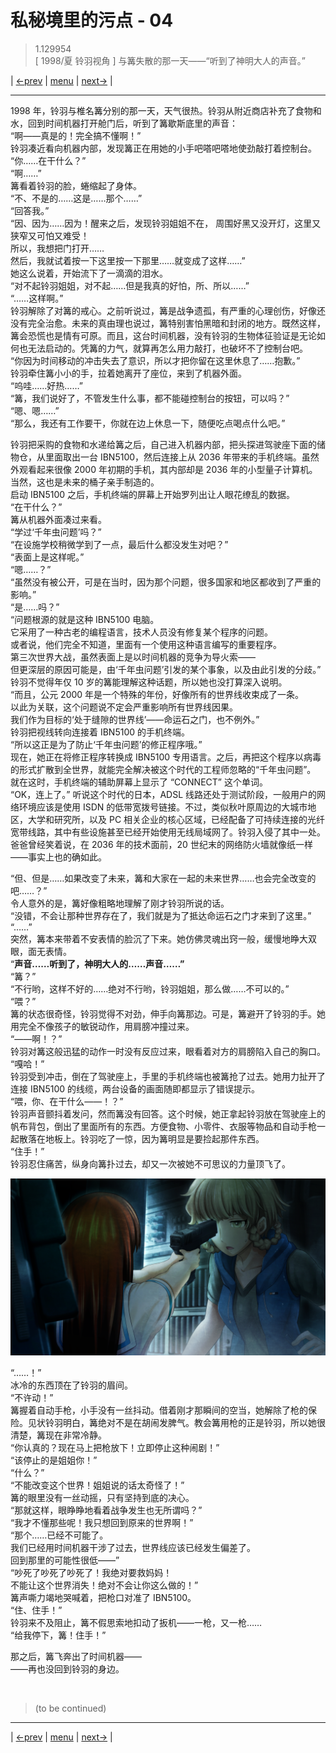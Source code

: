 # 私秘境里的污点 - 04
> 1.129954  
> [ 1998/夏 铃羽视角 ] 与篝失散的那一天——“听到了神明大人的声音。”  

| [←prev](./0039) | [menu](../) | [next→](./0041) |

---

1998 年，铃羽与椎名篝分别的那一天，天气很热。铃羽从附近商店补充了食物和水，回到时间机器打开舱门后，听到了篝歇斯底里的声音：  
“啊——真是的！完全搞不懂啊！”  
铃羽凑近看向机器内部，发现篝正在用她的小手吧嗒吧嗒地使劲敲打着控制台。  
“你……在干什么？”  
“啊……”  
篝看着铃羽的脸，蜷缩起了身体。  
“不、不是的……这是……那个……”  
“回答我。”  
“因、因为……因为！醒来之后，发现铃羽姐姐不在，
 周围好黑又没开灯，这里又狭窄又可怕又难受！  
 所以，我想把门打开……  
 然后，我就试着按一下这里按一下那里……就变成了这样……”  
她这么说着，开始流下了一滴滴的泪水。  
“对不起铃羽姐姐，对不起……但是我真的好怕，所、所以……”  
“……这样啊。”  
铃羽解除了对篝的戒心。之前听说过，篝是战争遗孤，有严重的心理创伤，好像还没有完全治愈。未来的真由理也说过，篝特别害怕黑暗和封闭的地方。既然这样，篝会恐慌也是情有可原。而且，这台时间机器，没有铃羽的生物体征验证是无论如何也无法启动的。凭篝的力气，就算再怎么用力敲打，也破坏不了控制台吧。  
“你因为时间移动的冲击失去了意识，所以才把你留在这里休息了……抱歉。”  
铃羽牵住篝小小的手，拉着她离开了座位，来到了机器外面。  
“呜哇……好热……”  
“篝，我们说好了，不管发生什么事，都不能碰控制台的按钮，可以吗？”  
“嗯、嗯……”  
“那么，我还有工作要干，你就在边上休息一下，随便吃点喝点什么吧。”  

铃羽把采购的食物和水递给篝之后，自己进入机器内部，把头探进驾驶座下面的储物仓，从里面取出一台 IBN5100，然后连接上从 2036 年带来的手机终端。虽然外观看起来很像 2000 年初期的手机，其内部却是 2036 年的小型量子计算机。当然，这也是未来的桶子亲手制造的。  
启动 IBN5100 之后，手机终端的屏幕上开始罗列出让人眼花缭乱的数据。  
“在干什么？”  
篝从机器外面凑过来看。  
“学过‘千年虫问题’吗？”  
“在设施学校稍微学到了一点，最后什么都没发生对吧？”  
“表面上是这样呢。”  
“嗯……？”  
“虽然没有被公开，可是在当时，因为那个问题，很多国家和地区都收到了严重的影响。”  
“是……吗？”  
“问题根源的就是这种 IBN5100 电脑。  
 它采用了一种古老的编程语言，技术人员没有修复某个程序的问题。  
 或者说，他们完全不知道，里面有一个使用这种语言编写的重要程序。  
 第三次世界大战，虽然表面上是以时间机器的竞争为导火索——  
 但更深层的原因可能是，由‘千年虫问题’引发的某个事象，以及由此引发的分歧。”  
铃羽不觉得年仅 10 岁的篝能理解这种话题，所以她也没打算深入说明。  
“而且，公元 2000 年是一个特殊的年份，好像所有的世界线收束成了一条。  
 以此为关联，这个问题说不定会严重影响所有世界线因果。  
 我们作为目标的‘处于缝隙的世界线’——命运石之门，也不例外。”  
铃羽把视线转向连接着 IBN5100 的手机终端。  
“所以这正是为了防止‘千年虫问题’的修正程序哦。”  
现在，她正在将修正程序转换成 IBN5100 专用语言。之后，再把这个程序以病毒的形式扩散到全世界，就能完全解决被这个时代的工程师忽略的“千年虫问题”。  
就在这时，手机终端的辅助屏幕上显示了 “CONNECT” 这个单词。  
“OK，连上了。”
听说这个时代的日本，ADSL 线路还处于测试阶段，一般用户的网络环境应该是使用 ISDN 的低带宽拨号链接。不过，类似秋叶原周边的大城市地区，大学和研究所，以及 PC 相关企业的核心区域，已经配备了可持续连接的光纤宽带线路，其中有些设施甚至已经开始使用无线局域网了。铃羽入侵了其中一处。爸爸曾经笑着说，在 2036 年的技术面前，20 世纪末的网络防火墙就像纸一样——事实上也的确如此。  

“但、但是……如果改变了未来，篝和大家在一起的未来世界……也会完全改变的吧……？”  
令人意外的是，篝好像粗略地理解了刚才铃羽所说的话。  
“没错，不会让那种世界存在了，我们就是为了抵达命运石之门才来到了这里。”  
“……”  
突然，篝本来带着不安表情的脸沉了下来。她仿佛灵魂出窍一般，缓慢地睁大双眼，面无表情。  
“**声音……听到了，神明大人的……声音……”**  
“篝？”  
“不行哟，这样不好的……绝对不行哟，铃羽姐姐，那么做……不可以的。”  
“喂？”  
篝的状态很奇怪，铃羽觉得不对劲，伸手向篝那边。可是，篝避开了铃羽的手。她用完全不像孩子的敏锐动作，用肩膀冲撞过来。  
“——啊！？”  
铃羽对篝这般迅猛的动作一时没有反应过来，眼看着对方的肩膀陷入自己的胸口。  
“嘎哈！”  
铃羽受到冲击，倒在了驾驶座上，手里的手机终端也被篝抢了过去。她用力扯开了连接 IBN5100 的线缆，两台设备的画面随即都显示了错误提示。  
“喂，你、在干什么——！？”  
铃羽声音颤抖着发问，然而篝没有回答。这个时候，她正拿起铃羽放在驾驶座上的帆布背包，倒出了里面所有的东西。方便食物、小零件、衣服等物品和自动手枪一起散落在地板上。铃羽吃了一惊，因为篝明显是要捡起那件东西。  
“住手！”  
铃羽忍住痛苦，纵身向篝扑过去，却又一次被她不可思议的力量顶飞了。  

![](../static/image/0025-1.png)

“……！”  
冰冷的东西顶在了铃羽的眉间。  
“不许动！”  
篝握着自动手枪，小手没有一丝抖动。借着刚才那瞬间的空当，她解除了枪的保险。见状铃羽明白，篝绝对不是在胡闹发脾气。教会篝用枪的正是铃羽，所以她很清楚，篝现在非常冷静。  
“你认真的？现在马上把枪放下！立即停止这种闹剧！”  
“该停止的是姐姐你！”  
“什么？”  
“不能改变这个世界！姐姐说的话太奇怪了！”  
篝的眼里没有一丝动摇，只有坚持到底的决心。  
“那就这样，眼睁睁地看着战争发生也无所谓吗？”  
“我才不懂那些呢！我只想回到原来的世界啊！”  
“那个……已经不可能了。  
 我们已经用时间机器干涉了过去，世界线应该已经发生偏差了。  
 回到那里的可能性很低——”  
“吵死了吵死了吵死了！我绝对要救妈妈！  
 不能让这个世界消失！绝对不会让你这么做的！”  
篝声嘶力竭地哭喊着，把枪口对准了 IBN5100。  
“住、住手！”  
铃羽来不及阻止，篝不假思索地扣动了扳机——一枪，又一枪……  
“给我停下，篝！住手！”  

那之后，篝飞奔出了时间机器——  
——再也没回到铃羽的身边。  


<br/>

> (to be continued)
---

| [←prev](./0039) | [menu](../) | [next→](./0041) |
